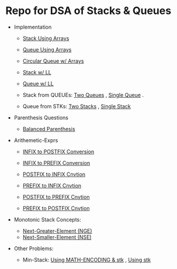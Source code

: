 # Repo for DSA of Stacks & Queues

* Implementation
    - [Stack Using Arrays](./01_Implementation/01_1-Array-STK.cpp)
    - [Queue Using Arrays](./01_Implementation/01_2-Array-QUE.cpp)
    - [Circular Queue w/ Arrays](./01_Implementation/01_3-Array-CIR-QUE.cpp)

    - [Stack w/ LL](./01_Implementation/01_4-LL-STK.cpp)
    - [Queue w/ LL](./01_Implementation/01_5-LL-QUE.cpp)

    - Stack from QUEUEs: [Two Queues](./01_Implementation/01_6-Stack-From-QUE_2queues.cpp) , [Single Queue](./01_Implementation/01_6-Stack-From-QUE_1queue.cpp) .
    - Queue from STKs: [Two Stacks](./01_Implementation/01_7a-Queue-From-STK_2stk.cpp) , [Single Stack](./01_Implementation/01_7b-Queue-From-STK_1stk.cpp)

* Parenthesis Questions
    - [Balanced Parenthesis](./02_Parenthesis-Questions/02_1-Balanced-Parenthesis.cpp)

* Arithemetic-Exprs
    - [INFIX to POSTFIX Conversion](./03_Arithemetic-Expressions/03_1-In-TO-Postfix.cpp)
    - [INFIX to PREFIX Conversion](./03_Arithemetic-Expressions/03_2-In-TO-Prefix.cpp)

    - [POSTFIX to INFIX Cnvtion](./03_Arithemetic-Expressions/03_3-Post-TO-INFIX.cpp)
    - [PREFIX to INFIX Cnvtion](./03_Arithemetic-Expressions/03_4-Pre-TO-INFIX.cpp)
    
    - [POSTFIX to PREFIX Cnvtion](./03_Arithemetic-Expressions/03_5-Post-TO-PREFIX.cpp)
    - [PREFIX to POSTFIX Cnvtion](./03_Arithemetic-Expressions/03_6-Pre-TO-POSTFIX.cpp)

* Monotonic Stack Concepts:
    - [Next-Greater-Element (NGE) ](./04_Monotonic-Stack/04_1-NGE.cpp)
    - [Next-Smaller-Element (NSE) ](./04_Monotonic-Stack/04_2-NSE.cpp)

* Other Problems:
    - Min-Stack: [Using MATH-ENCODING & stk<int>](./77_OthProbs/OthProbs_1a-Min-Stack_OPTI.cpp) , [Using stk<pii>](./77_OthProbs/OthProbs_1b-Min-Stack_PII.cpp)